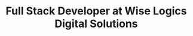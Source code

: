 ---
title: "Full Stack Developer at Wise Logics Digital Solutions"
logo: "/images/companies/wiselogics.jpg"
description: "Developed and maintained multiple client projects using the MERN stack. Implemented secure user authentication, real-time notifications, and payment integrations. Collaborated with UI/UX team to create intuitive user interfaces and improve overall user experience."
startDate: "2024-03-01"
endDate: "2024-08-31"
--- 